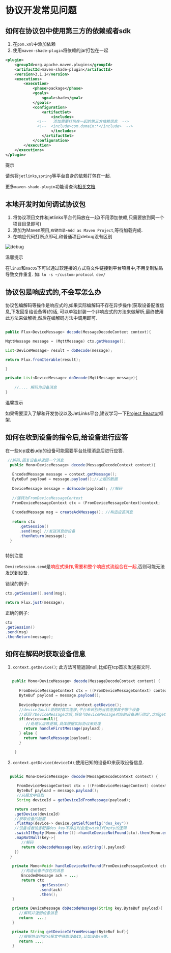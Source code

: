 # 协议开发常见问题

## 如何在协议包中使用第三方的依赖或者sdk

1. 在`pom.xml`中添加依赖
2. 使用`maven-shade-plugin`将依赖的jar打包在一起
```xml
<plugin>
    <groupId>org.apache.maven.plugins</groupId>
    <artifactId>maven-shade-plugin</artifactId>
    <version>3.1.1</version>
    <executions>
        <execution>
            <phase>package</phase>
            <goals>
                <goal>shade</goal>
            </goals>
            <configuration>
                <artifactSet>
                    <includes>
              <!--   添加需要打包在一起的第三方依赖信息  -->
              <!--  <include>com.domain:*</include>  -->
                    </includes>
                </artifactSet>
            </configuration>
        </execution>
    </executions>
</plugin>
```

<div class='explanation primary'>
  <p class='explanation-title-warp'>
    <span class='iconfont icon-bangzhu explanation-icon'></span>
    <span class='explanation-title font-weight'>提示</span>
  </p>

请勿将`jetlinks`,`spring`等平台自身的依赖打包在一起.

更多`maven-shade-plugin`功能请查询[相关文档](https://maven.apache.org/plugins/maven-shade-plugin/usage.html)

</div>

## 本地开发时如何调试协议包

1. 将协议项目文件和jetlinks平台代码放在一起(不用添加依赖,只需要放到同一个项目目录即可)
2. 添加为Maven项目,`右键目录`-`Add as Maven Project`,等待加载完成.
3. 在响应代码打断点即可,和普通项目debug没有区别

![debug](./img/add-debug-protocol.gif)

<div class='explanation primary'>
  <p class='explanation-title-warp'>
    <span class='iconfont icon-bangzhu explanation-icon'></span>
    <span class='explanation-title font-weight'>温馨提示</span>
  </p>

在`linux`和`macOS`下可以通过软连接的方式将文件链接到平台项目中,不用复制粘贴导致文件重复.
如: `ln -s ~/custom-protocol dev/`

</div>

## 协议包是响应式的,不会写怎么办

协议包编解码等操作是响应式的,如果实际编解码不存在异步操作(获取设备配置信息,下发回复给设备等)的话,
可以单独封装一个非响应式的方法来做解析,最终使用此方法来做解析,然后在编解码方法中调用即可.

```java

public Flux<DeviceMessage> decode(MessageDecodeContext context){

MqttMessage message = (MqttMessage) ctx.getMessage();

List<DeviceMessage> result = doDecode(message);

return Flux.fromIterable(result);

}

private List<DeviceMessage> doDecode(MqttMessage message){
    
    //.... 解码为设备消息
}

```

<div class='explanation primary'>
  <p class='explanation-title-warp'>
    <span class='iconfont icon-bangzhu explanation-icon'></span>
    <span class='explanation-title font-weight'>温馨提示</span>
  </p>

如果需要深入了解和开发协议以及JetLinks平台,建议学习一下[Project Reactor](https://projectreactor.io/docs/core/release/reference/)框架.

</div>

## 如何在收到设备的指令后,给设备进行应答

在一些tcp或者udp的设备可能需要平台处理消息后进行应答.

```java
 //解码,回复设备并返回一个消息
  public Mono<DeviceMessage> decode(MessageDecodeContext context){
 
   EncodedMessage message = context.getMessage();
   ByteBuf payload = message.payload();//上报的数据
 
   DeviceMessage message = doEncode(payload); //解码
 
   //强转为FromDeviceMessageContext
   FromDeviceMessageContext ctx = (FromDeviceMessageContext)context;
 
   EncodedMessage msg = createAckMessage(); //构造应答消息
 
   return ctx
      .getSession()
      .send(msg) //发送消息给设备
      .thenReturn(message);
  }
 
```

<div class='explanation warning'>
  <p class='explanation-title-warp'>
    <span class='iconfont icon-jinggao explanation-icon'></span>
    <span class='explanation-title font-weight'>特别注意</span>
  </p>

`DeviceSession.send`是<span style="color:red">响应式操作,需要和整个响应式流组合在一起</span>,否则可能无法发送到设备.

错误的例子:
```java
ctx.getSession().send(msg);

return Flux.just(message);
```

正确的例子:
```java
ctx
.getSession()
.send(msg)
.thenReturn(message);
```

</div>

## 如何在解码时获取设备信息


1. `context.getDevice()`; 此方法可能返回null,比如在tcp首次发送报文时.

```java

   public Mono<DeviceMessage> decode(MessageDecodeContext context) {
      
      FromDeviceMessageContext ctx = ((FromDeviceMessageContext) context);
      ByteBuf payload = message.payload();
      
      DeviceOperator device =  context.getDevice();
      //device为null说明时首次连接,平台未识别到当前连接属于哪个设备
      //返回了DeviceMessage之后,将会与DeviceMessage对应的设备进行绑定,之后getDevice()则为此设备对应的信息.
      if(device==null){
         //处理认证等逻辑,具体根据实际协议来处理
        return handleFirstMessage(payload);
      } else {
        return handleMessage(payload);
      }

    }

```


2. `context.getDevice(deviceId)`;使用已知的设备ID来获取设备信息.

 ```java

   public Mono<DeviceMessage> decode(MessageDecodeContext context) {
      
      FromDeviceMessageContext ctx = ((FromDeviceMessageContext) context);
      ByteBuf payload = message.payload();
      //从报文中获取
      String deviceId = getDeviceIdFromMessage(payload);

     return context
     .getDevice(deviceId)
     //获取设备的配置
     .flatMap(device-> device.getSelfConfig("des_key"))
     //设备或者设备配置des_key不存在时会走swichIfEmpty的逻辑
     .swichIfEmpty(Mono.defer(()->handleDeviceNotFound(ctx).then(Mono.empty())))
     .mapNotNull(key->{
        //解码
        return doDecodeMessage(key.asString(),payload)
     })
   }
    
    private Mono<Void> handleDeviceNotFound(FromDeviceMessageContext ctx){
        //构造设备不存在的消息
        EncodedMessage ack = ...;
        return ctx
                .getSession()
                .send(ack)
                .then();
    }

    private DeviceMessage doDecodeMessage(String key,ByteBuf payload){
       //解码并返回设备消息
       return  ...;
    }

    private String getDeviceIdFromMessage(ByteBuf buf){
       //根据协议约定从报文中获取设备ID,比如设备sn等.
       return ...;
    }

```